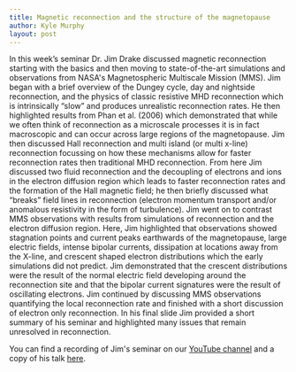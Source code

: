 ```yaml
---
title: Magnetic reconnection and the structure of the magnetopause
author: Kyle Murphy
layout: post
---
```


In this week’s seminar Dr. Jim Drake discussed magnetic reconnection starting with the basics and then moving to state-of-the-art simulations and observations from NASA's Magnetospheric Multiscale Mission (MMS). Jim began with a brief overview of the Dungey cycle, day and nightside reconnection, and the physics of classic resistive MHD reconnection which is intrinsically “slow” and produces unrealistic reconnection rates. He then highlighted results from Phan et al. (2006) which demonstrated that while we often think of reconnection as a microscale processes it is in fact macroscopic and can occur across large regions of the magnetopause. Jim then discussed Hall reconnection and multi island (or multi x-line) reconnection focussing on how these mechanisms allow for faster reconnection rates then traditional MHD reconnection. From here Jim discussed two fluid reconnection and the decoupling of electrons and ions in the electron diffusion region which leads to faster reconnection rates and the formation of the Hall magnetic field; he then briefly discussed what “breaks” field lines in reconnection (electron momentum transport and/or anomalous resistivity in the form of turbulence). Jim went on to contrast MMS observations with results from simulations of reconnection and the electron diffusion region. Here, Jim highlighted that observations showed stagnation points and current peaks earthwards of the magnetopause, large electric fields, intense bipolar currents, dissipation at locations away from the X-line, and crescent shaped electron distributions which the early simulations did not predict. Jim demonstrated that the crescent distributions were the result of the normal electric field developing around the reconnection site and that the bipolar current signatures were the result of oscillating electrons. Jim continued by discussing MMS observations quantifying the local reconnection rate and finished with a short discussion of electron only reconnection. In his final slide Jim provided a short summary of his seminar and highlighted many issues that remain unresolved in reconnection.  

You can find a recording of Jim's seminar on our [YouTube channel][1] and a copy of his talk [here][2].


[1]:https://www.youtube.com/channel/UCNlOK9mCmI3V111EHQRCuEQ
[2]:https://github.com/MSOLSS/MagSeminars/blob/master/presentations/drake_magnetosphere.pdf